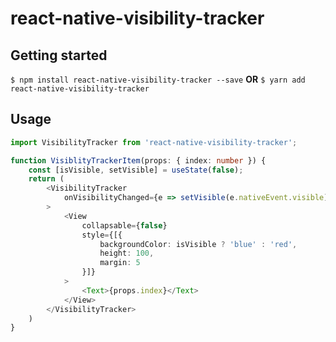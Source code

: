 # react-native-visibility-tracker

## Getting started

`$ npm install react-native-visibility-tracker --save` **OR** `$ yarn add react-native-visibility-tracker`

## Usage
```ts
import VisibilityTracker from 'react-native-visibility-tracker';

function VisiblityTrackerItem(props: { index: number }) {
    const [isVisible, setVisible] = useState(false);
    return (
        <VisibilityTracker
            onVisibilityChanged={e => setVisible(e.nativeEvent.visible)}
        >
            <View
                collapsable={false}
                style={[{
                    backgroundColor: isVisible ? 'blue' : 'red',
                    height: 100,
                    margin: 5
                }]}
            >
                <Text>{props.index}</Text>
            </View>
        </VisibilityTracker>
    )
}

```
